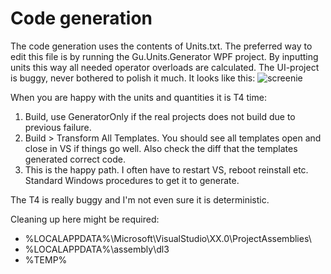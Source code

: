 ﻿# Code generation
The code generation uses the contents of Units.txt.
The preferred way to edit this file is by running the Gu.Units.Generator WPF project.
By inputting units this way all needed operator overloads are calculated.
The UI-project is buggy, never bothered to polish it much. It looks like this:
![screenie](http://i.imgur.com/hY4CvIn.png)

When you are happy with the units and quantities it is T4 time:

1. Build, use GeneratorOnly if the real projects does not build due to previous failure.
2. Build > Transform All Templates. You should see all templates open and close in VS if things go well.
   Also check the diff that the templates generated correct code.
3. This is the happy path. I often have to restart VS, reboot reinstall etc. Standard Windows procedures to get it to generate.

The T4 is really buggy and I'm not even sure it is deterministic.

Cleaning up here might be required:

- %LOCALAPPDATA%\Microsoft\VisualStudio\XX.0\ProjectAssemblies\
- %LOCALAPPDATA%\assembly\dl3
- %TEMP%
